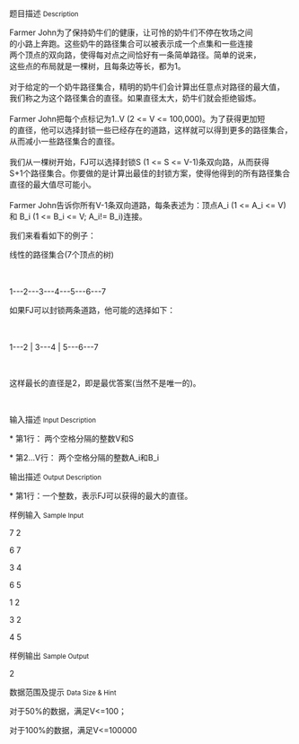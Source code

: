 <div class="panel panel-default">
<div class="area-title">
<span>
题目描述
<small>Description</small>
</span></div>
<div class="panel-body">

<p>Farmer John为了保持奶牛们的健康，让可怜的奶牛们不停在牧场之间<br> 的小路上奔跑。这些奶牛的路径集合可以被表示成一个点集和一些连接<br> 两个顶点的双向路，使得每对点之间恰好有一条简单路径。简单的说来，<br> 这些点的布局就是一棵树，且每条边等长，都为1。<br> <br> 对于给定的一个奶牛路径集合，精明的奶牛们会计算出任意点对路径的最大值，<br> 我们称之为这个路径集合的直径。如果直径太大，奶牛们就会拒绝锻炼。<br> <br> Farmer John把每个点标记为1..V (2 &lt;= V &lt;= 100,000)。为了获得更加短<br> 的直径，他可以选择封锁一些已经存在的道路，这样就可以得到更多的路径集合，<br> 从而减小一些路径集合的直径。<br> <br> 我们从一棵树开始，FJ可以选择封锁S (1 &lt;= S &lt;= V-1)条双向路，从而获得<br> S+1个路径集合。你要做的是计算出最佳的封锁方案，使得他得到的所有路径集合<br> 直径的最大值尽可能小。<br> <br> Farmer John告诉你所有V-1条双向道路，每条表述为：顶点A_i (1 &lt;= A_i &lt;= V) <br> 和 B_i (1 &lt;= B_i &lt;= V; A_i!= B_i)连接。</p>
<p>我们来看看如下的例子：</p>
<p>线性的路径集合(7个顶点的树)<br> <br>                    </p>
<p>1---2---3---4---5---6---7</p>
<p>如果FJ可以封锁两条道路，他可能的选择如下：<br> <br>           </p>
<p>1---2 | 3---4 | 5---6---7</p>
<p> </p>
<p>这样最长的直径是2，即是最优答案(当然不是唯一的)。</p>
<p> </p>

</div>
</div>

<div class="panel panel-default">
<div class="area-title">
<span>
输入描述
<small>Input Description</small>
</span></div>
<div class="panel-body">
<p>* 第1行： 两个空格分隔的整数V和S</p>
<p>* 第2...V行： 两个空格分隔的整数A_i和B_i</p>

</div>
</div>
<div  class="panel panel-default">
<div class="area-title">
<span>
输出描述
<small>Output Description</small>
</span></div>
<div class="panel-body">

<p align="left">* 第1行：一个整数，表示FJ可以获得的最大的直径。</p>

</div>
</div>


<div class="panel panel-default">
<div class="area-title">
<span>
样例输入
<small>Sample Input</small>
</span></div>
<div class="panel-body">
<p>7 2</p>
<p>6 7</p>
<p>3 4</p>
<p>6 5</p>
<p>1 2</p>
<p>3 2</p>
<p>4 5</p>

</div>
</div>

<div class="panel panel-default">
<div class="area-title">
<span>
样例输出
<small>Sample Output</small>
</span></div>
<div class="panel-body">
<p>2</p>

</div>
</div>

<div class="panel panel-default">
<div class="area-title">
<span>
数据范围及提示
<small>Data Size & Hint</small>
</span></div>
<div class="panel-body">
<p>对于50%的数据，满足V&lt;=100；</p>
<p>对于100%的数据，满足V&lt;=100000</p>
</div>
</div>